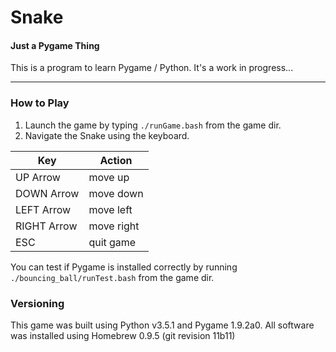 # Snake
#### Just a Pygame Thing

This is a program to learn Pygame / Python. It's a work in progress... 

---

### How to Play
1. Launch the game by typing `./runGame.bash` from the game dir. 
2. Navigate the Snake using the keyboard. 

  | Key         | Action     |
  | ----------- | ---------- |
  | UP Arrow    | move up    |
  | DOWN Arrow  | move down  |
  | LEFT Arrow  | move left  |
  | RIGHT Arrow | move right |
  | ESC         | quit game  |

You can test if Pygame is installed correctly by running `./bouncing_ball/runTest.bash` from the game dir.

### Versioning
This game was built using Python v3.5.1 and Pygame 1.9.2a0.
All software was installed using Homebrew 0.9.5 (git revision 11b11)

